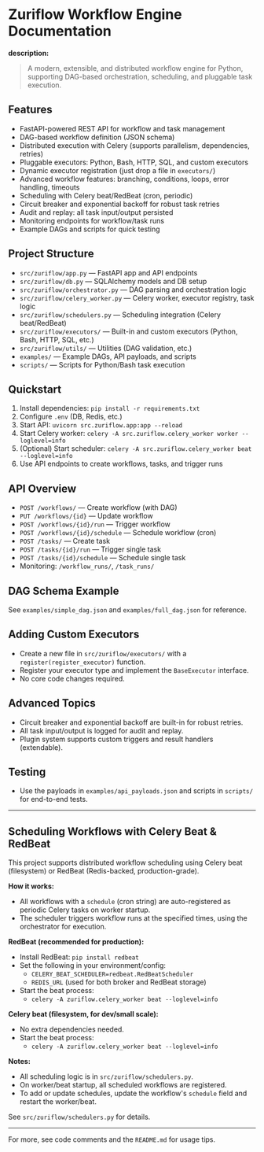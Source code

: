 # Zuriflow Workflow Engine Documentation

**description:**
> A modern, extensible, and distributed workflow engine for Python, supporting DAG-based orchestration, scheduling, and pluggable task execution.

## Features

- FastAPI-powered REST API for workflow and task management
- DAG-based workflow definition (JSON schema)
- Distributed execution with Celery (supports parallelism, dependencies, retries)
- Pluggable executors: Python, Bash, HTTP, SQL, and custom executors
- Dynamic executor registration (just drop a file in `executors/`)
- Advanced workflow features: branching, conditions, loops, error handling, timeouts
- Scheduling with Celery beat/RedBeat (cron, periodic)
- Circuit breaker and exponential backoff for robust task retries
- Audit and replay: all task input/output persisted
- Monitoring endpoints for workflow/task runs
- Example DAGs and scripts for quick testing

## Project Structure

- `src/zuriflow/app.py` — FastAPI app and API endpoints
- `src/zuriflow/db.py` — SQLAlchemy models and DB setup
- `src/zuriflow/orchestrator.py` — DAG parsing and orchestration logic
- `src/zuriflow/celery_worker.py` — Celery worker, executor registry, task logic
- `src/zuriflow/schedulers.py` — Scheduling integration (Celery beat/RedBeat)
- `src/zuriflow/executors/` — Built-in and custom executors (Python, Bash, HTTP, SQL, etc.)
- `src/zuriflow/utils/` — Utilities (DAG validation, etc.)
- `examples/` — Example DAGs, API payloads, and scripts
- `scripts/` — Scripts for Python/Bash task execution

## Quickstart

1. Install dependencies: `pip install -r requirements.txt`
2. Configure `.env` (DB, Redis, etc.)
3. Start API: `uvicorn src.zuriflow.app:app --reload`
4. Start Celery worker: `celery -A src.zuriflow.celery_worker worker --loglevel=info`
5. (Optional) Start scheduler: `celery -A src.zuriflow.celery_worker beat --loglevel=info`
6. Use API endpoints to create workflows, tasks, and trigger runs

## API Overview

- `POST /workflows/` — Create workflow (with DAG)
- `PUT /workflows/{id}` — Update workflow
- `POST /workflows/{id}/run` — Trigger workflow
- `POST /workflows/{id}/schedule` — Schedule workflow (cron)
- `POST /tasks/` — Create task
- `POST /tasks/{id}/run` — Trigger single task
- `POST /tasks/{id}/schedule` — Schedule single task
- Monitoring: `/workflow_runs/`, `/task_runs/`

## DAG Schema Example

See `examples/simple_dag.json` and `examples/full_dag.json` for reference.

## Adding Custom Executors

- Create a new file in `src/zuriflow/executors/` with a `register(register_executor)` function.
- Register your executor type and implement the `BaseExecutor` interface.
- No core code changes required.

## Advanced Topics

- Circuit breaker and exponential backoff are built-in for robust retries.
- All task input/output is logged for audit and replay.
- Plugin system supports custom triggers and result handlers (extendable).

## Testing

- Use the payloads in `examples/api_payloads.json` and scripts in `scripts/` for end-to-end tests.

---

## Scheduling Workflows with Celery Beat & RedBeat

This project supports distributed workflow scheduling using Celery beat (filesystem) or RedBeat (Redis-backed, production-grade).

**How it works:**

- All workflows with a `schedule` (cron string) are auto-registered as periodic Celery tasks on worker startup.
- The scheduler triggers workflow runs at the specified times, using the orchestrator for execution.

**RedBeat (recommended for production):**

- Install RedBeat: `pip install redbeat`
- Set the following in your environment/config:
  - `CELERY_BEAT_SCHEDULER=redbeat.RedBeatScheduler`
  - `REDIS_URL` (used for both broker and RedBeat storage)
- Start the beat process:
  - `celery -A zuriflow.celery_worker beat --loglevel=info`

**Celery beat (filesystem, for dev/small scale):**

- No extra dependencies needed.
- Start the beat process:
  - `celery -A zuriflow.celery_worker beat --loglevel=info`

**Notes:**

- All scheduling logic is in `src/zuriflow/schedulers.py`.
- On worker/beat startup, all scheduled workflows are registered.
- To add or update schedules, update the workflow's `schedule` field and restart the worker/beat.

See `src/zuriflow/schedulers.py` for details.

---
For more, see code comments and the `README.md` for usage tips.
